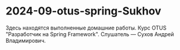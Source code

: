 # 2024-09-otus-spring-Sukhov
Здесь находятся выполненные домашние работы.
Курс OTUS "Разработчик на Spring Framework".
Слушатель — Сухов Андрей Владимирович.

